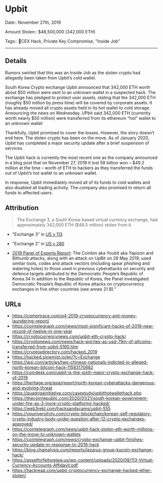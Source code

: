 # Upbit

Date:: November 27th, 2019

Amount Stolen:: $48,500,000 (342,000 ETH)

Tags:: 👛CEX Hack, Private Key Compromise, "Inside Job"


---


## Details

Rumors swirled that this was an Inside Job as the stolen crypto had allegedly been taken from Upbit’s cold wallet.

South Korea Crypto exchange Upbit announced that 342,000 ETH worth about $50 million were sent to an unknown wallet in a suspected hack. The exchange has pledged to protect user assets, stating that the 342,000 ETH (roughly $50 million by press time) will be covered by corporate assets. It has already moved all crypto assets held in its hot wallet to cold storage. Announcing the news on Wednesday, UPbit said 342,000 ETH (currently worth nearly $50 million) were transferred from its ethereum “hot” wallet to an unknown wallet

Thankfully, Upbit promised to cover the losses. However, the story doesn’t end here. The stolen crypto has been on the move.  As of January 2020, Upbit has completed a major security update after a brief suspension of services.

The Upbit hack is currently the most recent one as the company announced in a blog post that on November 27, 2019 it lost 58 billion won – $49.2 million at the time – worth of ETH to hackers as they transferred the funds out of Upbit’s hot wallet to an unknown wallet.

In response, Upbit immediately moved all of its funds to cold wallets and also disabled all trading activity. The company also promised to return all funds to affected users.


## Attribution

> The Exchange 3, a South Korea-based virtual currency exchange, had approximately 342,000 ETH ($48.5 million) stolen from it.

- "Exchange 3" in [US v 113](../pdfs/2020-03-02_USA-v-113_yinyin_complaint-cv-606.pdf)

- "Exchange 2" in [US v 280](../pdfs/2020-08-27_USA-v-280_complaint_cv-2396.pdf)

- [2019 Panel of Experts Report](../pdfs/2019-08-30_UN-Security-Council_s-2019-691.pdf): The Coinbin aka Youbit aka Yapizon and Bithumb attacks, along with an attack on UpBit on 28 May 2019, used similar tools, codes and attack vectors (including spear phishing and watering holes) to those used in previous cyberattacks on security and defence targets attributed to the Democratic People’s Republic of Korea.34 In addition to the Republic of Korea, the Panel investigated Democratic People’s Republic of Korea attacks on cryptocurrency exchanges in five other countries (see annex 21 B)."


## URLs

- https://ciphertrace.com/q4-2019-cryptocurrency-anti-money-laundering-report/
- https://cointelegraph.com/news/most-significant-hacks-of-2019-new-record-of-twelve-in-one-year
- https://cryptocurrencynews.com/upbit-eth-crypto-hack/
- https://cryptonews.com/news/hack-worries-as-usd-79m-of-altcoins-transferred-from-upbit-5160.htm
- https://cryptoxdirectory.com/hacked_2019
- https://hacked.slowmist.io/en/?c=Exchange
- https://wsj.com/articles/two-chinese-nationals-indicted-in-alleged-north-korean-bitcoin-hack-11583170682
- https://coindesk.com/upbit-is-the-sixth-major-crypto-exchange-hack-of-2019
- https://heritage.org/asia/report/north-korean-cyberattacks-dangerous-and-evolving-threat
- https://quadrigainitiative.com/casestudy/upbithotwallethack.php
- https://thecoinrepublic.com/2020/01/21/south-korean-government-under-fire-as-3-more-crypto-platforms-hacked/
- https://web3rekt.com/hacksandscams/upbit-555
- https://youniversitytv.com/crypto-blockchain/korean-self-regulatory-crypto-industry-body-under-question-after-12-crypto-exchanges-approved/
- https://cointelegraph.com/news/upbit-hack-stolen-eth-worth-millions-on-the-move-to-unknown-wallets
- https://cointelegraph.com/news/crypto-exchange-upbit-finishes-security-update-in-response-to-2019-hack
- https://blog.chainalysis.com/reports/lazarus-group-kucoin-exchange-hack/
- https://assetforfeiturelaw.us/wp-content/uploads/2020/08/113-Virtual-Currency-Accounts-Affidavit.pdf
- https://hackread.com/upbit-cryptocurrency-exchange-hacked-ether-stolen/
